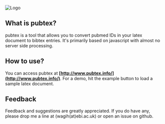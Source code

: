 <img src="https://raw.githubusercontent.com/omarwagih/pubtex/master/public/images/pubtex-logo-large.png" alt="Logo"/>

## What is pubtex?
pubtex is a tool that allows you to convert pubmed IDs in your latex document to bibtex entries. It's primarily based on javascript with almost no server side processing. 

## How to use?
You can access pubtex at **[http://www.pubtex.info/](http://www.pubtex.info/)**. For a demo, hit the example button to load a sample latex document.

## Feedback
Feedback and suggestions are greatly appreciated. If you do have any, please drop me a line at (wagih(at)ebi.ac.uk) or open an issue on github.

